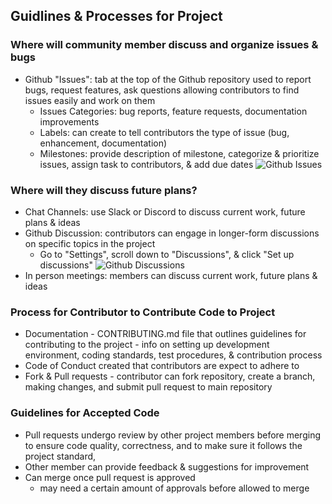 ## Guidlines & Processes for Project
### Where will community member discuss and organize issues & bugs
- Github "Issues": tab at the top of the Github repository used to report bugs, request features, ask questions allowing contributors to find issues easily and work on them
  - Issues Categories: bug reports, feature requests, documentation improvements
  - Labels: can create to tell contributors the type of issue (bug, enhancement, documentation)
  - Milestones: provide description of milestone, categorize & prioritize issues, assign task to contributors, & add due dates
![Github Issues](https://github.com/TCNJ-SE/RoJ-Spr24-HC/blob/prototype3/docs/Github_Issues.png)
### Where will they discuss future plans?
- Chat Channels: use Slack or Discord to discuss current work, future plans & ideas
- Github Discussion: contributors can engage in longer-form discussions on specific topics in the project
  - Go to "Settings", scroll down to "Discussions", & click "Set up discussions"
![Github Discussions](https://github.com/TCNJ-SE/RoJ-Spr24-HC/blob/prototype3/docs/GithubDiscussions.png)
- In person meetings: members can discuss current work, future plans & ideas
### Process for Contributor to Contribute Code to Project
- Documentation - CONTRIBUTING.md file that outlines guidelines for contributing to the project - info on setting up development environment, coding standards, test procedures, & contribution process
- Code of Conduct created that contributors are expect to adhere to
- Fork & Pull requests - contributor can fork repository, create a branch, making changes, and submit pull request to main repository
### Guidelines for Accepted Code
- Pull requests undergo review by other project members before merging to ensure code quality, correctness, and to make sure it follows the project standard,
- Other member can provide feedback & suggestions for improvement
- Can merge once pull request is approved
  - may need a certain amount of approvals before allowed to merge
